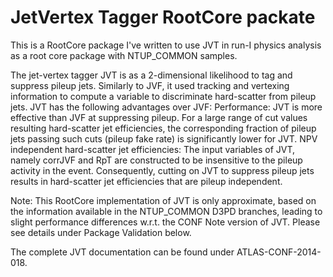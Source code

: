 JetVertex Tagger RootCore packate
=======================
This is a RootCore package I've written to use JVT in run-I physics analysis as a root core package with NTUP_COMMON samples. 

The jet-vertex tagger JVT is as a 2-dimensional likelihood to tag and suppress pileup jets. Similarly to JVF, it used tracking and vertexing information to compute a variable to discriminate hard-scatter from pileup jets. JVT has the following advantages over JVF:
Performance: JVT is more effective than JVF at suppressing pileup. For a large range of cut values resulting hard-scatter jet efficiencies, the corresponding fraction of pileup jets passing such cuts (pileup fake rate) is significantly lower for JVT.
NPV independent hard-scatter jet efficiencies: The input variables of JVT, namely corrJVF and RpT are constructed to be insensitive to the pileup activity in the event. Consequently, cutting on JVT to suppress pileup jets results in hard-scatter jet efficiencies that are pileup independent.

Note: This RootCore implementation of JVT is only approximate, based on the information available in the NTUP_COMMON D3PD branches, leading to slight performance differences w.r.t. the CONF Note version of JVT. Please see details under Package Validation below.

The complete JVT documentation can be found under ATLAS-CONF-2014-018.



